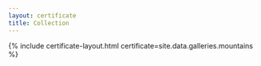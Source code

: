 ```yaml
---
layout: certificate
title: Collection
---
```


{% include certificate-layout.html certificate=site.data.galleries.mountains %}
